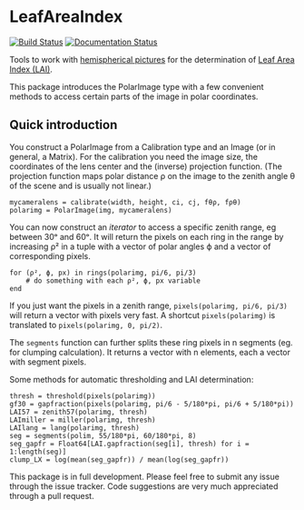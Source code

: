 # LeafAreaIndex

[![Build Status](https://travis-ci.org/ETC-UA/LeafAreaIndex.jl.svg?branch=master)](https://travis-ci.org/ETC-UA/LeafAreaIndex.jl)
[![Documentation Status](https://readthedocs.org/projects/leafareaindexjl/badge/?version=latest)](https://readthedocs.org/projects/leafareaindexjl/?badge=latest)

Tools to work with [hemispherical pictures](http://en.wikipedia.org/wiki/Hemispherical_photography) for the determination of [Leaf Area Index (LAI)](http://en.wikipedia.org/wiki/Leaf_area_index).

This package introduces the PolarImage type with a few convenient methods to access certain parts of the image in polar coordinates.

## Quick introduction

You construct a PolarImage from a Calibration type and an Image (or in general, a Matrix). For the calibration you need the image size, the coordinates of the lens center and the (inverse) projection function. 
(The projection function maps polar distance ρ on the image to the zenith angle θ of the scene and is usually not linear.)

    mycameralens = calibrate(width, height, ci, cj, fθρ, fρθ)
    polarimg = PolarImage(img, mycameralens)

You can now construct an *iterator* to access a specific zenith range, eg between 30ᵒ and 60ᵒ. It will return the pixels on each ring in the range by increasing ρ² in a tuple with a vector of polar angles ϕ and a vector of corresponding pixels.

    
    for (ρ², ϕ, px) in rings(polarimg, pi/6, pi/3)
        # do something with each ρ², ϕ, px variable
    end

If you just want the pixels in a zenith range, `pixels(polarimg, pi/6, pi/3)` will return a vector with pixels very fast. A shortcut `pixels(polarimg)` is translated to `pixels(polarimg, 0, pi/2)`.

The `segments` function can further splits these ring pixels in n segments (eg. for clumping calculation). It returns a vector with n elements, each a vector with segment pixels.

Some methods for automatic thresholding and LAI determination:

    thresh = threshold(pixels(polarimg))
    gf30 = gapfraction(pixels(polarimg, pi/6 - 5/180*pi, pi/6 + 5/180*pi))
    LAI57 = zenith57(polarimg, thresh)
    LAImiller = miller(polarimg, thresh)
    LAIlang = lang(polarimg, thresh)
    seg = segments(polim, 55/180*pi, 60/180*pi, 8)
    seg_gapfr = Float64[LAI.gapfraction(seg[i], thresh) for i = 1:length(seg)]
    clump_LX = log(mean(seg_gapfr)) / mean(log(seg_gapfr))

This package is in full development. Please feel free to submit any issue through the issue tracker. Code suggestions are very much appreciated through a pull request.



